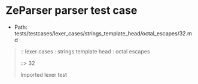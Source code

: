 # ZeParser parser test case

- Path: tests/testcases/lexer_cases/strings_template_head/octal_escapes/32.md

> :: lexer cases : strings template head : octal escapes
>
> ::> 32
>
> Imported lexer test
>
> <template head> ZeroToThreeOctalDigit [lookahead @{x2209}@ OctalDigit] (end of string)

## Input

`````js
`\00${"<--"}`
`````

## Output

_Note: the whole output block is auto-generated. Manual changes will be overwritten!_

Below follow outputs in four parsing modes: sloppy mode, strict mode script goal, module goal, web compat mode (always sloppy).

Note that the output parts are auto-generated by the test runner to reflect actual result.

### Sloppy mode

Parsed with script goal and as if the code did not start with strict mode header.

`````
throws: Parser error!
  Template contained an illegal escape, illegal in a statement

`\00${"<--"}`
^------- error
`````

### Strict mode

Parsed with script goal but as if it was starting with `"use strict"` at the top.

_Output same as sloppy mode._

### Module goal

Parsed with the module goal.

_Output same as sloppy mode._

### Web compat mode

Parsed in sloppy script mode but with the web compat flag enabled.

_Output same as sloppy mode._
